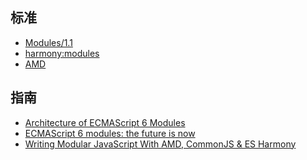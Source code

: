 标准
-

* [Modules/1.1](http://wiki.commonjs.org/wiki/Modules/1.1)
* [harmony:modules](http://wiki.ecmascript.org/doku.php?id=harmony:modules)
* [AMD](https://github.com/amdjs/amdjs-api/blob/master/AMD.md)

指南
-

* [Architecture of ECMAScript 6 Modules](http://blog.ponyfoo.com/2013/12/23/architecture-of-ecmascript-6-modules)
*  [ECMAScript 6 modules: the future is now](http://www.2ality.com/2013/07/es6-modules.html)
* [Writing Modular JavaScript With AMD, CommonJS & ES Harmony](http://addyosmani.com/writing-modular-js/)

